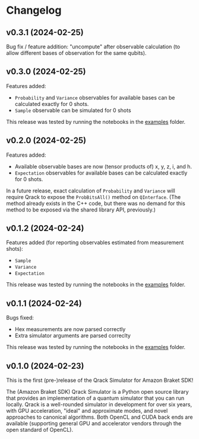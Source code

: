 # Changelog

## v0.3.1 (2024-02-25)

Bug fix / feature addition: "uncompute" after observable calculation (to allow different bases of observation for the same qubits).

## v0.3.0 (2024-02-25)

Features added:
- `Probability` and `Variance` observables for available bases can be calculated exactly for 0 shots.
- `Sample` observable can be simulated for 0 shots

This release was tested by running the notebooks in the [examples](https://github.com/vm6502q/amazon-braket-qrack-simulator-python/tree/main/examples) folder.

## v0.2.0 (2024-02-25)

Features added:
- Available observable bases are now (tensor products of) x, y, z, i, and h.
- `Expectation` observables for available bases can be calculated exactly for 0 shots.

In a future release, exact calculation of `Probability` and `Variance` will require Qrack to expose the `ProbBitsAll()` method on `QInterface`. (The method already exists in the C++ code, but there was no demand for this method to be exposed via the shared library API, previously.)

## v0.1.2 (2024-02-24)

Features added (for reporting observables estimated from measurement shots):
- `Sample`
- `Variance`
- `Expectation`

This release was tested by running the notebooks in the [examples](https://github.com/vm6502q/amazon-braket-qrack-simulator-python/tree/main/examples) folder.

## v0.1.1 (2024-02-24)

Bugs fixed:
- Hex measurements are now parsed correctly
- Extra simulator arguments are parsed correclty

This release was tested by running the notebooks in the [examples](https://github.com/vm6502q/amazon-braket-qrack-simulator-python/tree/main/examples) folder.

## v0.1.0 (2024-02-23)

This is the first (pre-)release of the Qrack Simulator for Amazon Braket SDK!

The (Amazon Braket SDK) Qrack Simulator is a Python open source library that provides an implementation of a quantum simulator that you can run locally. Qrack is a well-rounded simulator in development for over six years, with GPU acceleration, "ideal" and approximate modes, and novel approaches to canonical algorithms. Both OpenCL and CUDA back ends are available (supporting general GPU and accelerator vendors through the open standard of OpenCL).
